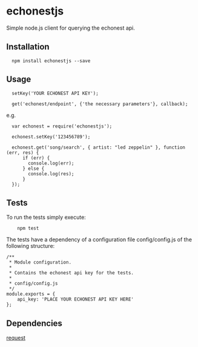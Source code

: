 echonestjs
==========

Simple node.js client for querying the echonest api.

## Installation
```
  npm install echonestjs --save
```

## Usage
```
  setKey('YOUR ECHONEST API KEY');

  get('echonest/endpoint', {'the necessary parameters'}, callback);
```

e.g.

```
  var echonest = require('echonestjs');

  echonest.setKey('123456789');

  echonest.get('song/search', { artist: "led zeppelin" }, function (err, res) {
      if (err) {
        console.log(err);
      } else {
        console.log(res);
      }
  });
```

## Tests
To run the tests simply execute:
```
    npm test
```

The tests have a dependency of a configuration file config/config.js of the following structure:
```
/**
 * Module configuration.
 *
 * Contains the echonest api key for the tests.
 *
 * config/config.js
 */
module.exports = {
    api_key: 'PLACE YOUR ECHONEST API KEY HERE'
};
```

## Dependencies

[request](https://github.com/request/request)
